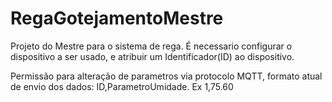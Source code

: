 ﻿# RegaGotejamentoMestre
Projeto do Mestre para o sistema de rega. É necessario configurar o dispositivo a ser usado, e atribuir um Identificador(ID) ao dispositivo.

Permissão para alteração de parametros via protocolo MQTT, formato atual de envio dos dados: ID,ParametroUmidade. Ex 1,75.60
